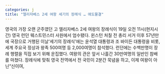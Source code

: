 ```yaml
---
categories: j
title: "엘리자베스 2세 여왕 세기의 장례식 … 애도물결"
---
```

영국의 가장 오랜 군주였던 고 엘리자베스 2세 여왕의 장례식이 19일 오전 11시(현지시간) 영국 런던 웨스트민스터 사원에서 엄수됐다. 윈스턴 처칠 전 총리 서거 이후 57년만에 국장으로 거행된 이날‘세기의 장례식’에는 윤석열 대통령과 조 바이든 대통령을 비롯, 세계 주요국 정상과 왕족 500여명 등 2,000여명이 참석했다. 런던에는 수백만명이 장례 행렬을 직접 보기 위해 운집했다. 여왕의 관은 앞서 나흘간 30만여명의 일반인 참배를 마쳤다. 장례식에 맞춰 영국 전역에서 전 국민이 2분간 묵념을 하고, 이제 여왕이 아닌“신이여,